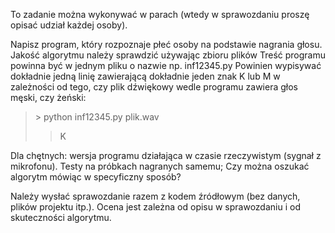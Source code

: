 To zadanie można wykonywać w parach (wtedy w sprawozdaniu proszę opisać udział każdej osoby).

Napisz program, który rozpoznaje płeć osoby na podstawie nagrania głosu. Jakość algorytmu należy sprawdzić używając
zbioru plików Treść programu powinna być w jednym pliku o nazwie np. inf12345.py Powinien wypisywać dokładnie jedną
linię zawierającą dokładnie jeden znak K lub M w zależności od tego, czy plik dźwiękowy wedle programu zawiera głos
męski, czy żeński:

> \> python inf12345.py plik.wav
>> K

Dla chętnych: wersja programu działająca w czasie rzeczywistym (sygnał z mikrofonu). Testy na próbkach nagranych samemu;
Czy można oszukać algorytm mówiąc w specyficzny sposób?

Należy wysłać sprawozdanie razem z kodem źródłowym (bez danych, plików projektu itp.). Ocena jest zależna od opisu w
sprawozdaniu i od skuteczności algorytmu.

